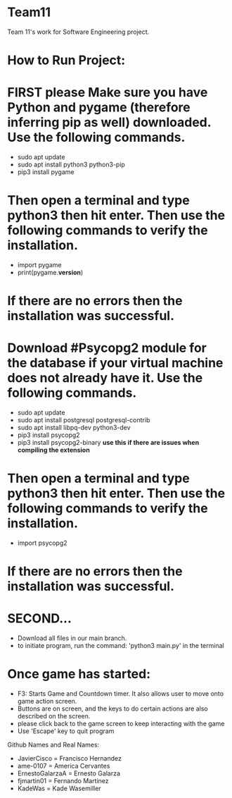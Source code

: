 # Team11
Team 11's work for Software Engineering project.


# How to Run Project:
# FIRST please Make sure you have Python and pygame (therefore inferring pip as well) downloaded. Use the following commands.
- sudo apt update
- sudo apt install python3 python3-pip
- pip3 install pygame

# Then open a terminal and type python3 then hit enter. Then use the following commands to verify the installation.
- import pygame
- print(pygame.__version__)

# If there are no errors then the installation was successful.

# Download #Psycopg2 module for the database if your virtual machine does not already have it. Use the following commands.
- sudo apt update
- sudo apt install postgresql postgresql-contrib
- sudo apt install libpq-dev python3-dev
- pip3 install psycopg2
- pip3 install psycopg2-binary **use this if there are issues when compiling the extension**

# Then open a terminal and type python3 then hit enter. Then use the following commands to verify the installation.
- import psycopg2

# If there are no errors then the installation was successful.

# SECOND...
- Download all files in our main branch.
- to initiate program, run the command: 'python3 main.py' in the terminal

# Once game has started: 
- F3: Starts Game and Countdown timer. It also allows user to move onto game action screen.
- Buttons are on screen, and the keys to do certain actions are also described on the screen.
- please click back to the game screen to keep interacting with the game
- Use 'Escape' key to quit program

Github Names and Real Names:
- JavierCisco = Francisco Hernandez
- ame-0107 = America Cervantes
- ErnestoGalarzaA = Ernesto Galarza
- fjmartin01 = Fernando Martinez
- KadeWas = Kade Wasemiller
